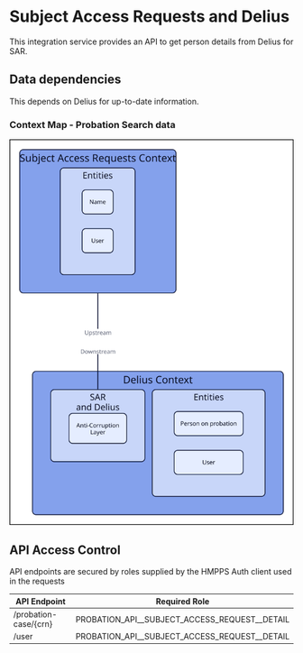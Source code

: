 # Subject Access Requests and Delius

This integration service provides an API to get person details from Delius for SAR.


## Data dependencies
This depends on Delius for up-to-date information.


### Context Map - Probation Search data
![](../../doc/tech-docs/source/images/sar-and-delius-context-map.svg)


## API Access Control

API endpoints are secured by roles supplied by the HMPPS Auth client used in
the requests

| API Endpoint          | Required Role                                   |
| --------------------- | ----------------------------------------------- |
| /probation-case/{crn} | PROBATION_API_\_SUBJECT_ACCESS_REQUEST_\_DETAIL |
| /user                 | PROBATION_API_\_SUBJECT_ACCESS_REQUEST_\_DETAIL |